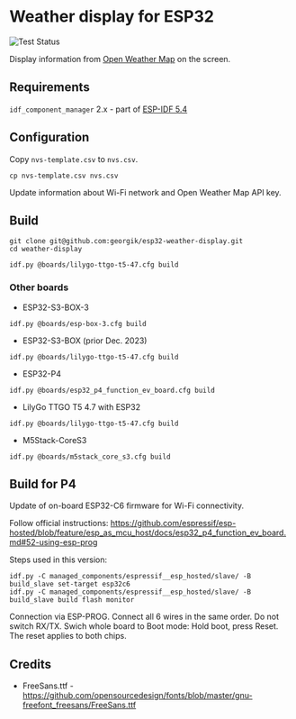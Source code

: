 # Weather display for ESP32

![Test Status](https://github.com/georgik/esp32-weather-display/actions/workflows/test.yml/badge.svg)

Display information from [Open Weather Map](https://www.openweathermap.org) on the screen.

## Requirements

`idf_component_manager` 2.x - part of [ESP-IDF 5.4](https://github.com/espressif/esp-idf)

## Configuration

Copy `nvs-template.csv` to `nvs.csv`.

```shell
cp nvs-template.csv nvs.csv
```

Update information about Wi-Fi network and Open Weather Map API key.

## Build

```
git clone git@github.com:georgik/esp32-weather-display.git
cd weather-display

idf.py @boards/lilygo-ttgo-t5-47.cfg build
```

### Other boards

- ESP32-S3-BOX-3
```shell
idf.py @boards/esp-box-3.cfg build
```

- ESP32-S3-BOX (prior Dec. 2023)
```shell
idf.py @boards/lilygo-ttgo-t5-47.cfg build
```

- ESP32-P4
```shell
idf.py @boards/esp32_p4_function_ev_board.cfg build
```

- LilyGo TTGO T5 4.7 with ESP32
```shell
idf.py @boards/lilygo-ttgo-t5-47.cfg build
```

- M5Stack-CoreS3
```shell
idf.py @boards/m5stack_core_s3.cfg build
```

## Build for P4

Update of on-board ESP32-C6 firmware for Wi-Fi connectivity.

Follow official instructions: https://github.com/espressif/esp-hosted/blob/feature/esp_as_mcu_host/docs/esp32_p4_function_ev_board.md#52-using-esp-prog

Steps used in this version:

```shell
idf.py -C managed_components/espressif__esp_hosted/slave/ -B build_slave set-target esp32c6
idf.py -C managed_components/espressif__esp_hosted/slave/ -B build_slave build flash monitor
```

Connection via ESP-PROG. Connect all 6 wires in the same order. Do not switch RX/TX. Swich whole board to Boot mode: Hold boot, press Reset.
The reset applies to both chips.

## Credits

- FreeSans.ttf - https://github.com/opensourcedesign/fonts/blob/master/gnu-freefont_freesans/FreeSans.ttf
